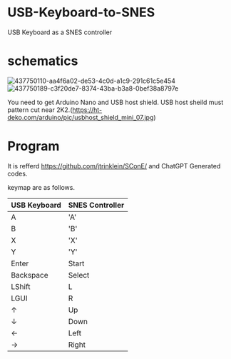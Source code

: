 # USB-Keyboard-to-SNES
USB Keyboard as a SNES controller

# schematics
![437750110-aa4f6a02-de53-4c0d-a1c9-291c61c5e454](https://github.com/user-attachments/assets/2558b627-0885-4174-9c14-f00d285ce4d5)
![437750189-c3f20de7-8374-43ba-b3a8-0bef38a8797e](https://github.com/user-attachments/assets/df798deb-1ab5-4e1a-b9df-1d6c85ac1c3d)

You need to get Arduino Nano and USB host shield.
USB host sheild must pattern cut near 2K2.(https://ht-deko.com/arduino/pic/usbhost_shield_mini_07.jpg)

# Program
It is refferd https://github.com/jtrinklein/SConE/ and ChatGPT Generated codes.

keymap are as follows.

| USB Keyboard | SNES Controller |
| ---- | ---- |
| A | 'A' |
|B | 'B'|
|X | 'X'|
|Y | 'Y'|
|Enter | Start|
|Backspace | Select|
|LShift | L|
|LGUI | R|
|↑| Up|
|↓ |Down|
|←| Left|
|→|Right|

